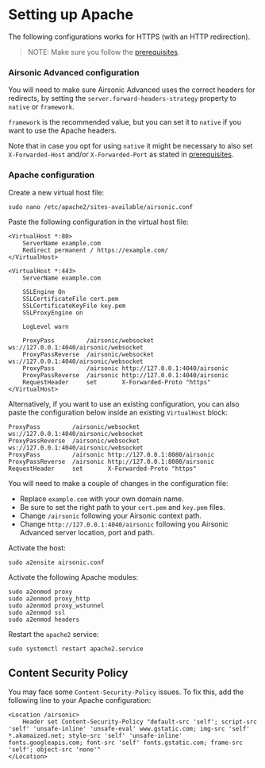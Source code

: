 # Setting up Apache

The following configurations works for HTTPS (with an HTTP redirection).

> NOTE: Make sure you follow the [prerequisites](./README.md).

### Airsonic Advanced configuration

You will need to make sure Airsonic Advanced uses the correct headers for redirects, by setting the `server.forward-headers-strategy` property to `native` or `framework`.

`framework` is the recommended value, but you can set it to `native` if you want to use the Apache headers.

Note that in case you opt for using `native` it might be necessary to also set `X-Forwarded-Host` and/or `X-Forwarded-Port` as stated in [prerequisites](./README.md).

### Apache configuration

Create a new virtual host file:

```
sudo nano /etc/apache2/sites-available/airsonic.conf
```

Paste the following configuration in the virtual host file:

```
<VirtualHost *:80>
    ServerName example.com
    Redirect permanent / https://example.com/
</VirtualHost>

<VirtualHost *:443>
    ServerName example.com

    SSLEngine On
    SSLCertificateFile cert.pem
    SSLCertificateKeyFile key.pem
    SSLProxyEngine on

    LogLevel warn
    
    ProxyPass         /airsonic/websocket ws://127.0.0.1:4040/airsonic/websocket
    ProxyPassReverse  /airsonic/websocket ws://127.0.0.1:4040/airsonic/websocket
    ProxyPass         /airsonic http://127.0.0.1:4040/airsonic
    ProxyPassReverse  /airsonic http://127.0.0.1:4040/airsonic
    RequestHeader     set       X-Forwarded-Proto "https"
</VirtualHost>
```

Alternatively, if you want to use an existing configuration, you can also paste the configuration below inside an existing `VirtualHost` block:

```
ProxyPass         /airsonic/websocket ws://127.0.0.1:4040/airsonic/websocket
ProxyPassReverse  /airsonic/websocket ws://127.0.0.1:4040/airsonic/websocket
ProxyPass         /airsonic http://127.0.0.1:8080/airsonic
ProxyPassReverse  /airsonic http://127.0.0.1:8080/airsonic
RequestHeader     set       X-Forwarded-Proto "https"
```
You will need to make a couple of changes in the configuration file:

- Replace `example.com` with your own domain name.
- Be sure to set the right path to your `cert.pem` and `key.pem` files.
- Change `/airsonic` following your Airsonic context path.
- Change `http://127.0.0.1:4040/airsonic` following you Airsonic Advanced server location, port and path.

Activate the host:

```
sudo a2ensite airsonic.conf
```

Activate the following Apache modules:

```
sudo a2enmod proxy
sudo a2enmod proxy_http
sudo a2enmod proxy_wstunnel
sudo a2enmod ssl
sudo a2enmod headers
```

Restart the `apache2` service:

```
sudo systemctl restart apache2.service
```

## Content Security Policy

You may face some `Content-Security-Policy` issues. To fix this, add the following line to your Apache configuration:

```
<Location /airsonic>
    Header set Content-Security-Policy "default-src 'self'; script-src 'self' 'unsafe-inline' 'unsafe-eval' www.gstatic.com; img-src 'self' *.akamaized.net; style-src 'self' 'unsafe-inline' fonts.googleapis.com; font-src 'self' fonts.gstatic.com; frame-src 'self'; object-src 'none'"
</Location>
```
